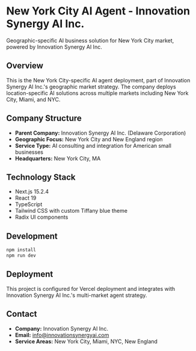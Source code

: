 # New York City AI Agent - Innovation Synergy AI Inc.

Geographic-specific AI business solution for New York City market, powered by Innovation Synergy AI Inc.

## Overview

This is the New York City-specific AI agent deployment, part of Innovation Synergy AI Inc.'s geographic market strategy. The company deploys location-specific AI solutions across multiple markets including New York City, Miami, and NYC.

## Company Structure

- **Parent Company:** Innovation Synergy AI Inc. (Delaware Corporation)
- **Geographic Focus:** New York City and New England region
- **Service Type:** AI consulting and integration for American small businesses
- **Headquarters:** New York City, MA

## Technology Stack

- Next.js 15.2.4
- React 19
- TypeScript
- Tailwind CSS with custom Tiffany blue theme
- Radix UI components

## Development

```bash
npm install
npm run dev
```

## Deployment

This project is configured for Vercel deployment and integrates with Innovation Synergy AI Inc.'s multi-market agent strategy.

## Contact

- **Company:** Innovation Synergy AI Inc.
- **Email:** info@innovationsynergyai.com
- **Service Areas:** New York City, Miami, NYC, New England